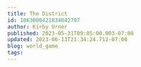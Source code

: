 ```yaml
---
title: The District
id: 1863008421834842797
author: Kirby Urner
published: 2023-05-31T09:05:00.003-07:00
updated: 2023-06-13T21:34:24.712-07:00
blog: world_game
tags: 
---
```


